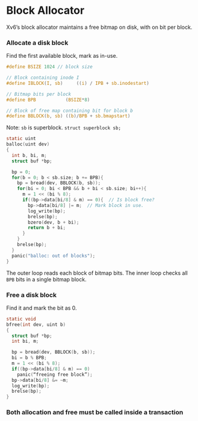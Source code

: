 # Block Allocator

Xv6’s block allocator maintains a free bitmap on disk, with on bit per block.

### Allocate a disk block

Find the first available block, mark as in-use.

```c
#define BSIZE 1024 // block size
```

```c
// Block containing inode I
#define IBLOCK(I, sb)     ((i) / IPB + sb.inodestart)

// Bitmap bits per block
#define BPB           (BSIZE*8)

// Block of free map containing bit for block b
#define BBLOCK(b, sb) ((b)/BPB + sb.bmapstart)
```

Note: `sb` is superblock. `struct superblock sb;`

```c
static uint
balloc(uint dev)
{
  int b, bi, m;
  struct buf *bp;

  bp = 0;
  for(b = 0; b < sb.size; b += BPB){
    bp = bread(dev, BBLOCK(b, sb));
    for(bi = 0; bi < BPB && b + bi < sb.size; bi++){
      m = 1 << (bi % 8);
      if((bp->data[bi/8] & m) == 0){  // Is block free?
        bp->data[bi/8] |= m;  // Mark block in use.
        log_write(bp);
        brelse(bp);
        bzero(dev, b + bi);
        return b + bi;
      }
    }
    brelse(bp);
  }
  panic("balloc: out of blocks");
}
```

The outer loop reads each block of bitmap bits. The inner loop checks all `BPB` bits in a single bitmap block.

### Free a disk block

Find it and mark the bit as 0.

```c
static void
bfree(int dev, uint b)
{
  struct buf *bp;
  int bi, m;

  bp = bread(dev, BBLOCK(b, sb));
  bi = b % BPB;
  m = 1 << (bi % 8);
  if((bp->data[bi/8] & m) == 0)
    panic(“freeing free block”);
  bp->data[bi/8] &= ~m;
  log_write(bp);
  brelse(bp);
}
```

### Both allocation and free must be called inside a transaction

